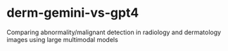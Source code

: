 # derm-gemini-vs-gpt4
Comparing abnormality/malignant detection in radiology and dermatology images using large multimodal models
